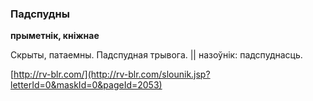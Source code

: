### Падспудны
**прыметнік, кніжнае**

Скрыты, патаемны. Падспудная трывога. || назоўнік: падспуднасць.

<a rel="author">[http://rv-blr.com/](http://rv-blr.com/slounik.jsp?letterId=0&maskId=0&pageId=2053)</a>
